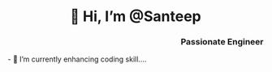  <h1 align="center">👋 Hi, I’m @Santeep</h1> 
 <h3 align="Right">Passionate Engineer</h3>
- 🌱 I’m currently enhancing coding skill....

<!---
Santeep/Santeep is a ✨ special ✨ repository because its `README.md` (this file) appears on your GitHub profile.
You can click the Preview link to take a look at your changes.
--->
